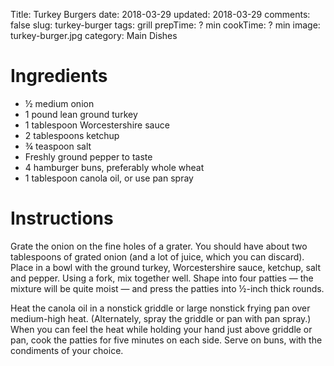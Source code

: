 Title: Turkey Burgers
date: 2018-03-29
updated: 2018-03-29
comments: false
slug: turkey-burger
tags: grill
prepTime: ? min
cookTime: ? min
image: turkey-burger.jpg
category: Main Dishes

# Ingredients
- ½  medium onion
- 1  pound lean ground turkey
- 1  tablespoon Worcestershire sauce
- 2  tablespoons ketchup
- ¾  teaspoon salt
- Freshly ground pepper to taste
- 4  hamburger buns, preferably whole wheat
- 1  tablespoon canola oil, or use pan spray


# Instructions
Grate the onion on the fine holes of a grater. You should have about two tablespoons of grated onion (and a lot of juice, which you can discard). Place in a bowl with the ground turkey, Worcestershire sauce, ketchup, salt and pepper. Using a fork, mix together well. Shape into four patties — the mixture will be quite moist — and press the patties into ½-inch thick rounds.

Heat the canola oil in a nonstick griddle or large nonstick frying pan over medium-high heat. (Alternately, spray the griddle or pan with pan spray.) When you can feel the heat while holding your hand just above griddle or pan, cook the patties for five minutes on each side. Serve on buns, with the condiments of your choice.